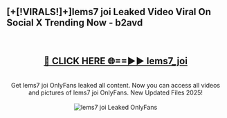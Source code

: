 <h2>[+[!VIRALS!]+]lems7 joi Leaked Video Viral On Social X Trending Now - b2avd</h2>
<br>
<div align="center">
<h2><a href="https://libra.edu.pl?lems7_joi" rel="nofollow">🔴 CLICK HERE 🌐==►► lems7_joi</a></h2>
<br>
Get lems7 joi OnlyFans leaked all content. Now you can access all videos and pictures of lems7 joi OnlyFans. New Updated Files 2025!
<br>
<br>
<a href="https://libra.edu.pl?lems7_joi" rel="nofollow" data-target="animated-image.originalLink"><img src="https://i.ibb.co.com/WyWwxjT/player-gif2.gif" alt="lems7 joi Leaked OnlyFans" style="max-width: 100%; display: inline-block;" data-target="animated-image.originalImage"></a>
</div>
<br>